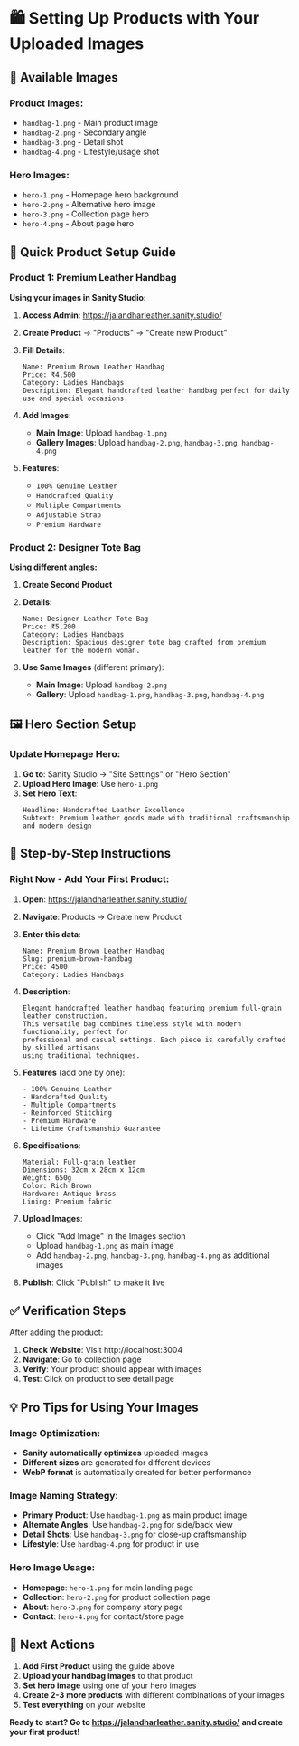 # 🛍️ Setting Up Products with Your Uploaded Images

## 📸 Available Images

### Product Images:
- `handbag-1.png` - Main product image
- `handbag-2.png` - Secondary angle
- `handbag-3.png` - Detail shot
- `handbag-4.png` - Lifestyle/usage shot

### Hero Images:
- `hero-1.png` - Homepage hero background
- `hero-2.png` - Alternative hero image
- `hero-3.png` - Collection page hero
- `hero-4.png` - About page hero

## 🎯 Quick Product Setup Guide

### Product 1: Premium Leather Handbag
**Using your images in Sanity Studio:**

1. **Access Admin**: https://jalandharleather.sanity.studio/
2. **Create Product** → "Products" → "Create new Product"
3. **Fill Details**:
   ```
   Name: Premium Brown Leather Handbag
   Price: ₹4,500
   Category: Ladies Handbags
   Description: Elegant handcrafted leather handbag perfect for daily use and special occasions.
   ```

4. **Add Images**:
   - **Main Image**: Upload `handbag-1.png`
   - **Gallery Images**: Upload `handbag-2.png`, `handbag-3.png`, `handbag-4.png`

5. **Features**:
   - `100% Genuine Leather`
   - `Handcrafted Quality`
   - `Multiple Compartments`
   - `Adjustable Strap`
   - `Premium Hardware`

### Product 2: Designer Tote Bag
**Using different angles:**

1. **Create Second Product**
2. **Details**:
   ```
   Name: Designer Leather Tote Bag
   Price: ₹5,200
   Category: Ladies Handbags
   Description: Spacious designer tote bag crafted from premium leather for the modern woman.
   ```

3. **Use Same Images** (different primary):
   - **Main Image**: Upload `handbag-2.png`
   - **Gallery**: Upload `handbag-1.png`, `handbag-3.png`, `handbag-4.png`

## 🖼️ Hero Section Setup

### Update Homepage Hero:
1. **Go to**: Sanity Studio → "Site Settings" or "Hero Section"
2. **Upload Hero Image**: Use `hero-1.png`
3. **Set Hero Text**:
   ```
   Headline: Handcrafted Leather Excellence
   Subtext: Premium leather goods made with traditional craftsmanship and modern design
   ```

## 🚀 Step-by-Step Instructions

### Right Now - Add Your First Product:

1. **Open**: https://jalandharleather.sanity.studio/
2. **Navigate**: Products → Create new Product
3. **Enter this data**:
   ```
   Name: Premium Brown Leather Handbag
   Slug: premium-brown-handbag
   Price: 4500
   Category: Ladies Handbags
   ```

4. **Description**:
   ```
   Elegant handcrafted leather handbag featuring premium full-grain leather construction. 
   This versatile bag combines timeless style with modern functionality, perfect for 
   professional and casual settings. Each piece is carefully crafted by skilled artisans 
   using traditional techniques.
   ```

5. **Features** (add one by one):
   ```
   - 100% Genuine Leather
   - Handcrafted Quality  
   - Multiple Compartments
   - Reinforced Stitching
   - Premium Hardware
   - Lifetime Craftsmanship Guarantee
   ```

6. **Specifications**:
   ```
   Material: Full-grain leather
   Dimensions: 32cm x 28cm x 12cm
   Weight: 650g
   Color: Rich Brown
   Hardware: Antique brass
   Lining: Premium fabric
   ```

7. **Upload Images**:
   - Click "Add Image" in the Images section
   - Upload `handbag-1.png` as main image
   - Add `handbag-2.png`, `handbag-3.png`, `handbag-4.png` as additional images

8. **Publish**: Click "Publish" to make it live

## ✅ Verification Steps

After adding the product:
1. **Check Website**: Visit http://localhost:3004
2. **Navigate**: Go to collection page
3. **Verify**: Your product should appear with images
4. **Test**: Click on product to see detail page

## 💡 Pro Tips for Using Your Images

### Image Optimization:
- **Sanity automatically optimizes** uploaded images
- **Different sizes** are generated for different devices
- **WebP format** is automatically created for better performance

### Image Naming Strategy:
- **Primary Product**: Use `handbag-1.png` as main product image
- **Alternate Angles**: Use `handbag-2.png` for side/back view
- **Detail Shots**: Use `handbag-3.png` for close-up craftsmanship
- **Lifestyle**: Use `handbag-4.png` for product in use

### Hero Image Usage:
- **Homepage**: `hero-1.png` for main landing page
- **Collection**: `hero-2.png` for product collection page
- **About**: `hero-3.png` for company story page
- **Contact**: `hero-4.png` for contact/store page

## 🎯 Next Actions

1. **Add First Product** using the guide above
2. **Upload your handbag images** to that product
3. **Set hero image** using one of your hero images
4. **Create 2-3 more products** with different combinations of your images
5. **Test everything** on your website

**Ready to start? Go to https://jalandharleather.sanity.studio/ and create your first product!**
